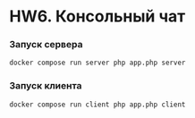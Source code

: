 # HW6. Консольный чат


### Запуск сервера

```bash
docker compose run server php app.php server
```

### Запуск клиента

```bash
docker compose run client php app.php client
```